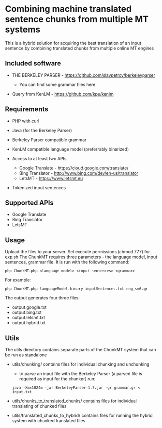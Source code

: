 Combining machine translated sentence chunks from multiple MT systems
===================================

This is a hybrid solution for acquiring the best translation of an input sentence by combining translated chunks from multiple online MT engines 

Included software
---------

* THE BERKELEY PARSER - https://github.com/slavpetrov/berkeleyparser
	
	* You can find some grammar files here
	
* Query from KenLM - https://github.com/kpu/kenlm

Requirements
---------

* PHP with curl

* Java (for the Berkeley Parser)

* Berkeley Parser compatible grammar

* KenLM compatible language model (preferrably binarized)

* Access to at least two APIs

  * Google Translate - https://cloud.google.com/translate/
  * Bing Translator - http://www.bing.com/dev/en-us/translator
  * LetsMT - https://www.letsmt.eu

* Tokenized input sentences

Supported APIs
-----------

* Google Translate
* Bing Translator
* LetsMT

Usage
-----------

Upload the files to your server. Set execute permissions (chmod 777) for exp.sh
The ChunkMT requires three parameters - the language model, input sentences, grammar file. It is run with the following command:

```
php ChunkMT.php <language model> <input sentences> <grammar>
```

For example:

```
php ChunkMT.php languageModel.binary inputSentences.txt eng_sm6.gr
```

The output generates four three files:

* output.google.txt
* output.bing.txt
* output.letsmt.txt
* output.hybrid.txt

Utils
-----------

The utils directory contains separate parts of the ChunkMT system that can be run as standalone

* utils/chunking/ contains files for individual chunking and unchunking
	* to parse an input file with the Berkeley Parser (a parsed file is required as input for the chunker) run:
	
	```
	java -Xmx1024m -jar BerkeleyParser-1.7.jar -gr grammar.gr < input.txt
	```
	
* utils/chunks_to_translated_chunks/ contains files for individual translating of chunked files
* utils/translated_chunks_to_hybrid/ contains files for running the hybrid system with chunked translated files


